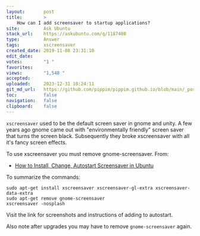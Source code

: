```yaml
---
layout:       post
title:        >
    How can I add screensaver to startup applications?
site:         Ask Ubuntu
stack_url:    https://askubuntu.com/q/1187400
type:         Answer
tags:         xscreensaver
created_date: 2019-11-08 23:31:18
edit_date:    
votes:        "1 "
favorites:    
views:        "1,548 "
accepted:     
uploaded:     2023-12-31 10:24:11
git_md_url:   https://github.com/pippim/pippim.github.io/blob/main/_posts/2019/2019-11-08-How-can-I-add-screensaver-to-startup-applications_.md
toc:          false
navigation:   false
clipboard:    false
---
```


`xscreensaver` used to be the default screen saver in gnome and unity. A few years ago gnome came out with "environmentally friendly" screen saver that turns the screen black. Subsequently they broke xscreensaver with all it's fancy screen effects.

To use xscreensaver you must remove gnome-screensaver. From:

- [How to Install, Change, Autostart Screensaver in Ubuntu][1]

To summarize the commands:

``` 
sudo apt-get install xscreensaver xscreensaver-gl-extra xscreensaver-data-extra
sudo apt-get remove gnome-screensaver
xscreensaver -nosplash
```

Visit the link for screenshots and instructions of adding to autostart.

Also note after upgrades you may have to remove `gnome-screensaver` again.

  [1]: https://www.debugpoint.com/2018/08/install-change-autostart-setup-screensaver-ubuntu-linux/
